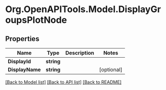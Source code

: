 # Org.OpenAPITools.Model.DisplayGroupsPlotNode

## Properties

Name | Type | Description | Notes
------------ | ------------- | ------------- | -------------
**DisplayId** | **string** |  | 
**DisplayName** | **string** |  | [optional] 

[[Back to Model list]](../README.md#documentation-for-models) [[Back to API list]](../README.md#documentation-for-api-endpoints) [[Back to README]](../README.md)

